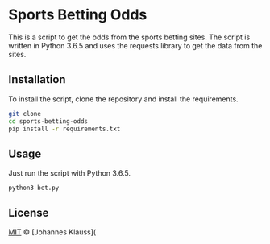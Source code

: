 # Sports Betting Odds
This is a script to get the odds from the sports betting sites. The script is written in Python 3.6.5 and uses the requests library to get the data from the sites.

## Installation
To install the script, clone the repository and install the requirements.
```bash
git clone
cd sports-betting-odds
pip install -r requirements.txt
```

## Usage
Just run the script with Python 3.6.5.
```
python3 bet.py
```

## License
[MIT](https://choosealicense.com/licenses/mit/) © [Johannes Klauss](

